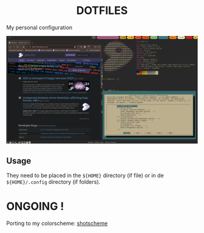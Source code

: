 <div align="center"><h1>DOTFILES</h1></div>
My personal configuration
<p align="center"><a href="https://github.com/MattiaG-afk/dotfiles"><img src="https://github.com/MattiaG-afk/dotfiles/raw/main/screenshot.png"></a></p>

## Usage
They need to be placed in the `${HOME}` directory (if file) or in de `${HOME}/.config` directory (if folders).

# ONGOING !
Porting to my colorscheme: [shotscheme](https://github.com/shotscheme)
